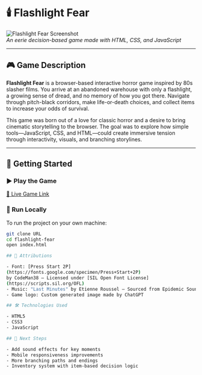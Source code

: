 # 🕯️ Flashlight Fear

![Flashlight Fear Screenshot](flashlight-fear-game-logo.png)  
*An eerie decision-based game made with HTML, CSS, and JavaScript*

---

## 🎮 Game Description

**Flashlight Fear** is a browser-based interactive horror game inspired by 80s slasher films. You arrive at an abandoned warehouse with only a flashlight, a growing sense of dread, and no memory of how you got there. Navigate through pitch-black corridors, make life-or-death choices, and collect items to increase your odds of survival.

This game was born out of a love for classic horror and a desire to bring cinematic storytelling to the browser. The goal was to explore how simple tools—JavaScript, CSS, and HTML—could create immersive tension through interactivity, visuals, and branching storylines.

---

## 🚀 Getting Started

### ▶️ Play the Game  
[🔗 Live Game Link](https://oliverphillips1229.github.io/Choose-Your-Own-Adventure/)

### 🔧 Run Locally  
To run the project on your own machine:

```bash
git clone URL
cd flashlight-fear
open index.html

## 📝 Attributions

- Font: [Press Start 2P]
(https://fonts.google.com/specimen/Press+Start+2P) 
by CodeMan38 – Licensed under [SIL Open Font License]
(https://scripts.sil.org/OFL)
- Music: "Last Minutes" by Etienne Roussel – Sourced from Epidemic Sound
- Game logo: Custom generated image made by ChatGPT

## 🛠 Technologies Used

- HTML5  
- CSS3  
- JavaScript

## 🔮 Next Steps

- Add sound effects for key moments  
- Mobile responsiveness improvements  
- More branching paths and endings  
- Inventory system with item-based decision logic
